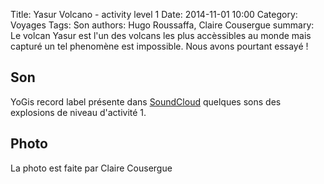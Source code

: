 Title: Yasur Volcano - activity level 1
Date: 2014-11-01 10:00
Category: Voyages
Tags: Son
authors: Hugo Roussaffa, Claire Cousergue
summary: Le volcan Yasur est l'un des volcans les plus accèssibles au monde mais capturé un tel phenomène est impossible. Nous avons pourtant essayé !



Son
---
YoGis record label présente dans [SoundCloud](https://soundcloud.com/yogis-record/yasur-volcano-activity-level-1-explosion-no-wind-16bits) quelques sons des explosions de niveau d'activité 1.

Photo
-----
La photo est faite par Claire Cousergue